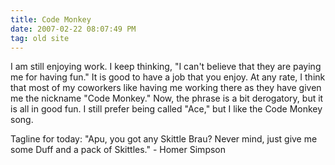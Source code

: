 ```yaml
---
title: Code Monkey
date: 2007-02-22 08:07:49 PM
tag: old site
---
```


I am still enjoying work. I keep thinking, "I can't believe that they are paying me for having fun." It is good to have a job that you enjoy. At any rate, I think that most of my coworkers like having me working there as they have given me the nickname "Code Monkey." Now, the phrase is a bit derogatory, but it is all in good fun. I still prefer being called "Ace," but I like the Code Monkey song.

Tagline for today: "Apu, you got any Skittle Brau? Never mind, just give me some Duff and a pack of Skittles." - Homer Simpson
